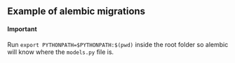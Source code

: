 ## Example of alembic migrations

#### Important

Run `export PYTHONPATH=$PYTHONPATH:$(pwd)` inside the root folder so alembic will know where the `models.py` file is.
